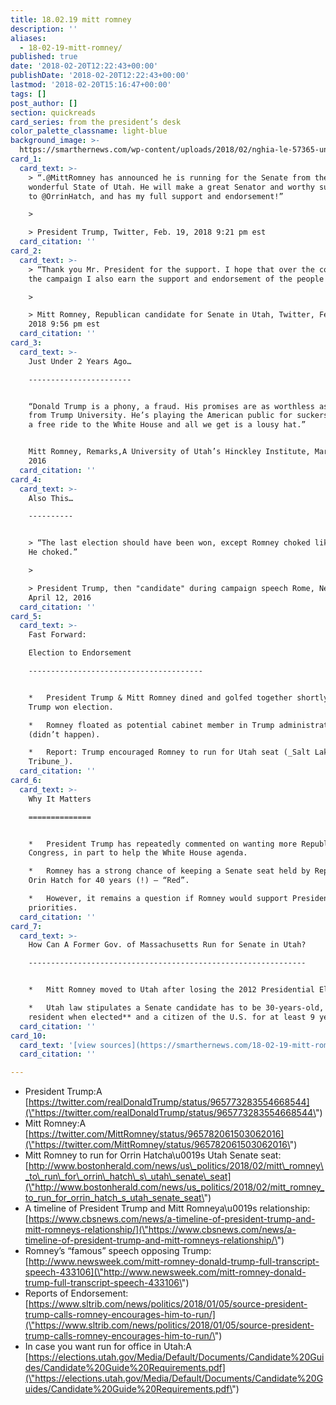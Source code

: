 ```yaml
---
title: 18.02.19 mitt romney
description: ''
aliases:
  - 18-02-19-mitt-romney/
published: true
date: '2018-02-20T12:22:43+00:00'
publishDate: '2018-02-20T12:22:43+00:00'
lastmod: '2018-02-20T15:16:47+00:00'
tags: []
post_author: []
section: quickreads
card_series: from the president’s desk
color_palette_classname: light-blue
background_image: >-
  https://smarthernews.com/wp-content/uploads/2018/02/nghia-le-57365-unsplash-360x360.jpg
card_1:
  card_text: >-
    > “.@MittRomney has announced he is running for the Senate from the
    wonderful State of Utah. He will make a great Senator and worthy successor
    to @OrrinHatch, and has my full support and endorsement!”

    > 

    > President Trump, Twitter, Feb. 19, 2018 9:21 pm est
  card_citation: ''
card_2:
  card_text: >-
    > “Thank you Mr. President for the support. I hope that over the course of
    the campaign I also earn the support and endorsement of the people of Utah.”

    > 

    > Mitt Romney, Republican candidate for Senate in Utah, Twitter, Feb 19,
    2018 9:56 pm est
  card_citation: ''
card_3:
  card_text: >-
    Just Under 2 Years Ago…

    -----------------------


    “Donald Trump is a phony, a fraud. His promises are as worthless as a degree
    from Trump University. He’s playing the American public for suckers: He gets
    a free ride to the White House and all we get is a lousy hat.”


    Mitt Romney, Remarks,A University of Utah’s Hinckley Institute, March 3,
    2016
  card_citation: ''
card_4:
  card_text: >-
    Also This…

    ----------


    > “The last election should have been won, except Romney choked like a dog.
    He choked.”

    > 

    > President Trump, then "candidate" during campaign speech Rome, New York,
    April 12, 2016
  card_citation: ''
card_5:
  card_text: >-
    Fast Forward:  

    Election to Endorsement

    ---------------------------------------


    *   President Trump & Mitt Romney dined and golfed together shortly after
    Trump won election.

    *   Romney floated as potential cabinet member in Trump administration
    (didn’t happen).

    *   Report: Trump encouraged Romney to run for Utah seat (_Salt Lake
    Tribune_).
  card_citation: ''
card_6:
  card_text: >-
    Why It Matters

    ==============


    *   President Trump has repeatedly commented on wanting more Republicans in
    Congress, in part to help the White House agenda.

    *   Romney has a strong chance of keeping a Senate seat held by Republican
    Orin Hatch for 40 years (!) – “Red”.

    *   However, it remains a question if Romney would support President Trump’s
    priorities.
  card_citation: ''
card_7:
  card_text: >-
    How Can A Former Gov. of Massachusetts Run for Senate in Utah?

    --------------------------------------------------------------


    *   Mitt Romney moved to Utah after losing the 2012 Presidential Election.

    *   Utah law stipulates a Senate candidate has to be 30-years-old, **a Utah
    resident when elected** and a citizen of the U.S. for at least 9 years.
  card_citation: ''
card_10:
  card_text: '[view sources](https://smarthernews.com/18-02-19-mitt-romney/)'
  card_citation: ''

---
```

*   President Trump:A [https://twitter.com/realDonaldTrump/status/965773283554668544](\"https://twitter.com/realDonaldTrump/status/965773283554668544\")
*   Mitt Romney:A [https://twitter.com/MittRomney/status/965782061503062016](\"https://twitter.com/MittRomney/status/965782061503062016\")
*   Mitt Romney to run for Orrin Hatcha\\u0019s Utah Senate seat: [http://www.bostonherald.com/news/us\_politics/2018/02/mitt\_romney\_to\_run\_for\_orrin\_hatch\_s\_utah\_senate\_seat](\"http://www.bostonherald.com/news/us_politics/2018/02/mitt_romney_to_run_for_orrin_hatch_s_utah_senate_seat\")
*   A timeline of President Trump and Mitt Romneya\\u0019s relationship: [https://www.cbsnews.com/news/a-timeline-of-president-trump-and-mitt-romneys-relationship/](\"https://www.cbsnews.com/news/a-timeline-of-president-trump-and-mitt-romneys-relationship/\")
*   Romney’s “famous” speech opposing Trump: [http://www.newsweek.com/mitt-romney-donald-trump-full-transcript-speech-433106](\"http://www.newsweek.com/mitt-romney-donald-trump-full-transcript-speech-433106\")
*   Reports of Endorsement: [https://www.sltrib.com/news/politics/2018/01/05/source-president-trump-calls-romney-encourages-him-to-run/](\"https://www.sltrib.com/news/politics/2018/01/05/source-president-trump-calls-romney-encourages-him-to-run/\")
*   In case you want run for office in Utah:A [https://elections.utah.gov/Media/Default/Documents/Candidate%20Guides/Candidate%20Guide%20Requirements.pdf](\"https://elections.utah.gov/Media/Default/Documents/Candidate%20Guides/Candidate%20Guide%20Requirements.pdf\")